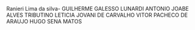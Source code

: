Ranieri Lima da silva- 
GUILHERME GALESSO LUNARDI
 ANTONIO JOABE ALVES TRIBUTINO
 LETICIA JOVANI DE CARVALHO
VITOR PACHECO DE ARAUJO
HUGO SENA MATOS
